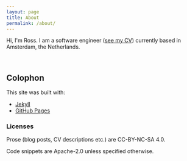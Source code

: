 ```yaml
---
layout: page
title: About
permalink: /about/
---
```


Hi, I'm Ross. I am a software engineer ([see my CV](/cv)) currently based in Amsterdam, the Netherlands.

[<i class="fab fa-linkedin-in"></i>](https://www.linkedin.com/in/rngardiner) &nbsp;
[<i class="fab fa-twitter"></i>](https://www.twitter.com/rossng_) &nbsp;
[<i class="fas fa-envelope"></i>](mailto:contact@public.rossng.eu) &nbsp;
[<i class="fab fa-github"></i>](https://github.com/rossng) &nbsp;
[<i class="fab fa-keybase"></i>](https://keybase.io/rossng)

## Colophon

This site was built with:

- [Jekyll](http://jekyllrb.com/)
- [GitHub Pages](https://pages.github.com/)

### Licenses

Prose (blog posts, CV descriptions etc.) are CC-BY-NC-SA 4.0.

Code snippets are Apache-2.0 unless specified otherwise.
